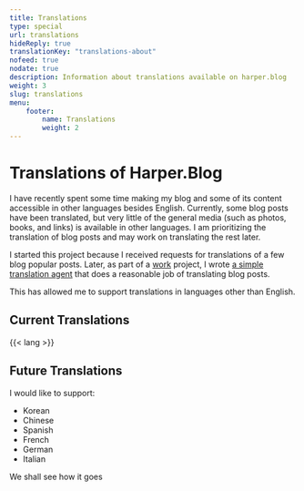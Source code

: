 ```yaml
---
title: Translations
type: special
url: translations
hideReply: true
translationKey: "translations-about"
nofeed: true
nodate: true
description: Information about translations available on harper.blog
weight: 3
slug: translations
menu:
    footer:
        name: Translations
        weight: 2
---
```


# Translations of Harper.Blog

I have recently spent some time making my blog and some of its content accessible in other languages besides English. Currently, some blog posts have been translated, but very little of the general media (such as photos, books, and links) is available in other languages. I am prioritizing the translation of blog posts and may work on translating the rest later.

I started this project because I received requests for translations of a few blog popular posts. Later, as part of a [work](https://2389.ai) project, I wrote [a simple translation agent](https://github.com/2389-research/translator) that does a reasonable job of translating blog posts.

This has allowed me to support translations in languages other than English.

## Current Translations

{{< lang >}}

## Future Translations

I would like to support:

- Korean
- Chinese
- Spanish
- French
- German
- Italian

We shall see how it goes
